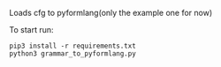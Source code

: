 Loads cfg to pyformlang(only the example one for now)

To start run:
```
pip3 install -r requirements.txt
python3 grammar_to_pyformlang.py
```